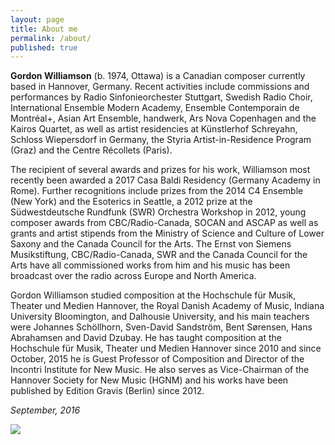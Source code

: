 ```yaml
---
layout: page
title: About me
permalink: /about/
published: true
---
```





**Gordon Williamson** (b. 1974, Ottawa) is a Canadian composer currently based in Hannover, Germany.  Recent activities include commissions and performances by Radio Sinfonieorchester Stuttgart, Swedish Radio Choir, International Ensemble Modern Academy, Ensemble Contemporain de Montréal+, Asian Art Ensemble, handwerk, Ars Nova Copenhagen and the Kairos Quartet, as well as artist residencies at Künstlerhof Schreyahn, Schloss Wiepersdorf in Germany, the Styria Artist-in-Residence Program (Graz) and the Centre Récollets (Paris).

The recipient of several awards and prizes for his work, Williamson most recently been awarded a 2017 Casa Baldi Residency (Germany Academy in Rome).  Further recognitions include prizes from the 2014 C4 Ensemble (New York) and the Esoterics in Seattle, a 2012 prize at the Südwestdeutsche Rundfunk (SWR) Orchestra Workshop in 2012, young composer awards from CBC/Radio-Canada, SOCAN and ASCAP as well as grants and artist stipends from the Ministry of Science and Culture of Lower Saxony and the Canada Council for the Arts.  The Ernst von Siemens Musikstiftung, CBC/Radio-Canada, SWR and the Canada Council for the Arts have all commissioned works from him and his music has been broadcast over the radio across Europe and North America.

Gordon Williamson studied composition at the Hochschule für Musik, Theater und Medien Hannover, the Royal Danish Academy of Music, Indiana University Bloomington, and Dalhousie University, and his main teachers were Johannes Schöllhorn, Sven-David Sandström, Bent Sørensen, Hans Abrahamsen and David Dzubay. He has taught composition at the Hochschule für Musik, Theater und Medien Hannover since 2010 and since October, 2015 he is Guest Professor of Composition and Director of the Incontri Institute for New Music.   He also serves as Vice-Chairman of the Hannover Society for New Music (HGNM) and his works have been published by Edition Gravis (Berlin) since 2012.  

*September, 2016*

![](https://app.box.com/representation/file_version_43359843905/image_2048_jpg/1.jpg?shared_name=rjn05aweuetjz0utob14c02up4phdsk5)
